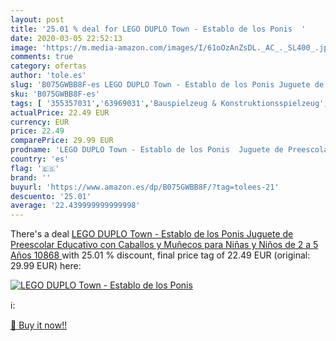 ```yaml
---
layout: post
title: '25.01 % deal for LEGO DUPLO Town - Establo de los Ponis  '
date: 2020-03-05 22:52:13
image: 'https://m.media-amazon.com/images/I/61oOzAnZsDL._AC_._SL400_.jpg'
comments: true
category: ofertas
author: 'tole.es'
slug: 'B075GWBB8F-es LEGO DUPLO Town - Establo de los Ponis Juguete de...'
sku: 'B075GWBB8F-es'
tags: [ '355357031','63969031','Bauspielzeug & Konstruktionsspielzeug','Bausteine','Building Toys','Costruzioni','Elektronische Spiele für Kinder','Giochi e giocattoli','Hardware y juegos para Nintendo Switch','Hobbys','Juegos de construcción para niños','Juegos para Nintendo Switch','Juguetes','Juguetes y juegos','Kinderspielfiguren & -fahrzeuge','LEGO','LEGO Steine & Co.','Produkte','Sammelfiguren','Sammelfiguren & Requisiten','Spiele','Spielfiguren- & Fahrzeugsets für Kinder','Spielfiguren-Spielesets für Kinder','Spielzeug','Toy Building Sets','Toys & Games','Videojuegos','lego', ]
actualPrice: 22.49 EUR
currency: EUR
price: 22.49
comparePrice: 29.99 EUR
prodname: 'LEGO DUPLO Town - Establo de los Ponis  Juguete de Preescolar Educativo con Caballos y Muñecos para Niñas y Niños de 2 a 5 Años  10868 '
country: 'es'
flag: '🇪🇸'
brand: ''
buyurl: 'https://www.amazon.es/dp/B075GWBB8F/?tag=tolees-21'
descuento: '25.01'
average: '22.439999999999998'
---
```


There's a deal [LEGO DUPLO Town - Establo de los Ponis  Juguete de Preescolar Educativo con Caballos y Muñecos para Niñas y Niños de 2 a 5 Años  10868 ](https://www.amazon.es/dp/B075GWBB8F/?tag=tolees-21)  with  25.01 % discount, final price tag of  22.49 EUR (original: 29.99 EUR) here:

[![LEGO DUPLO Town - Establo de los Ponis  ](https://m.media-amazon.com/images/I/61oOzAnZsDL._AC_._SL400_.jpg)](https://www.amazon.es/dp/B075GWBB8F/?tag=tolees-21)

ℹ️:


[🛒 Buy it now!!](https://www.amazon.es/dp/B075GWBB8F/?tag=tolees-21)
